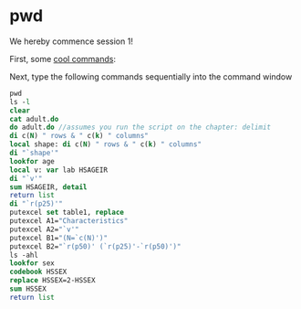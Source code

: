 # pwd

We hereby commence session 1!

First, some [cool commands](https://www.stata.com/manuals13/u27.pdf):

Next, type the following commands sequentially into the command window

```stata
pwd
ls -l
clear
cat adult.do
do adult.do //assumes you run the script on the chapter: delimit
di c(N) " rows & " c(k) " columns"
local shape: di c(N) " rows & " c(k) " columns"
di "`shape'"
lookfor age
local v: var lab HSAGEIR 
di "`v'"
sum HSAGEIR, detail
return list
di "`r(p25)'"
putexcel set table1, replace 
putexcel A1="Characteristics"
putexcel A2="`v'"
putexcel B1="(N=`c(N)')"
putexcel B2="`r(p50)' (`r(p25)'-`r(p50)')"
ls -ahl
lookfor sex
codebook HSSEX 
replace HSSEX=2-HSSEX 
sum HSSEX
return list 
```
